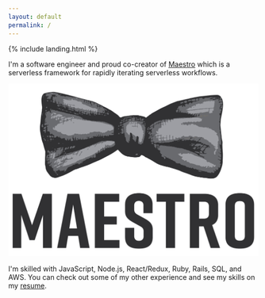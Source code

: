 ```yaml
---
layout: default
permalink: /
---
```


{% include landing.html %}

I'm a software engineer and proud co-creator of [Maestro](https://maestro-framework.github.io/ "Maestro") which is a serverless framework for rapidly iterating serverless workflows.

[![Maestro - framework for serverless orchestration](/assets/images/Maestro_logo-full-onlight.png "Maestro")](https://maestro-framework.github.io/ "Maestro")

I'm skilled with JavaScript, Node.js, React/Redux, Ruby, Rails, SQL, and AWS. You can check out some of my other experience and see my skills on my [resume](../assets/docs/torrel_moseley_resume.pdf "Resume").
